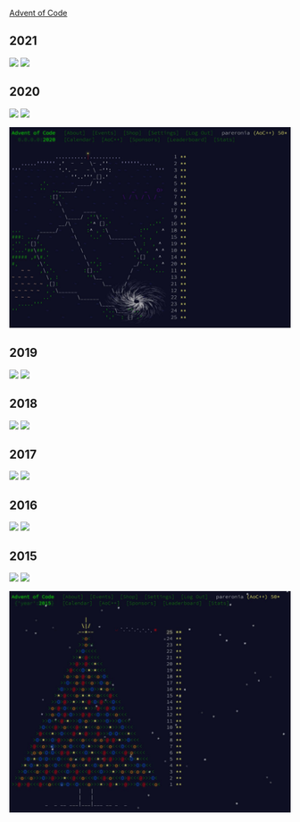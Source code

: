 [Advent of Code](https://adventofcode.com)

## 2021

![](https://img.shields.io/badge/stars%20⭐-11-yellow)
![](https://img.shields.io/badge/days%20completed-5-red)

## 2020

![](https://img.shields.io/badge/2020%20stars%20⭐-50-yellow)
![](https://img.shields.io/badge/2020%20days%20completed-25-red)

![2020 Calendar](https://github.com/pareronia/adventofcode/blob/main/doc/aoc2020.jpg "2020 Calendar")

## 2019

![](https://img.shields.io/badge/2019%20stars%20⭐-13-yellow)
![](https://img.shields.io/badge/2019%20days%20completed-6-red)

## 2018

![](https://img.shields.io/badge/2018%20stars%20⭐-0-yellow)
![](https://img.shields.io/badge/2018%20days%20completed-0-red)

## 2017

![](https://img.shields.io/badge/2017%20stars%20⭐-22-yellow)
![](https://img.shields.io/badge/2017%20days%20completed-11-red)


## 2016

![](https://img.shields.io/badge/2016%20stars%20⭐-48-yellow)
![](https://img.shields.io/badge/2016%20days%20completed-23-red)

## 2015

![](https://img.shields.io/badge/2015%20stars%20⭐-50-yellow)
![](https://img.shields.io/badge/2015%20days%20completed-25-red)

![2015 Calendar](https://github.com/pareronia/adventofcode/blob/main/doc/aoc2015.jpg "2015 Calendar")
